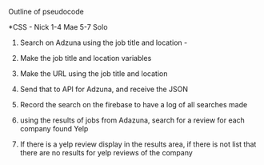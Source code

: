 Outline of pseudocode

*CSS - Nick
1-4 Mae
5-7 Solo

1. Search on Adzuna using the job title and location - 

2. Make the job title and location variables

3. Make the URL using the job title and location

4. Send that to API for Adzuna, and receive the JSON 

5. Record the search on the firebase to have a log of all searches made

6. using the results of jobs from Adazuna, search for a review for each company found Yelp

7. If there is a yelp review display in the results area, if there is not list that there are no results for yelp reviews of the company 
